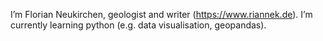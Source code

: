 I’m Florian Neukirchen, 
geologist and writer (https://www.riannek.de). I’m currently learning python (e.g. data visualisation, geopandas).
